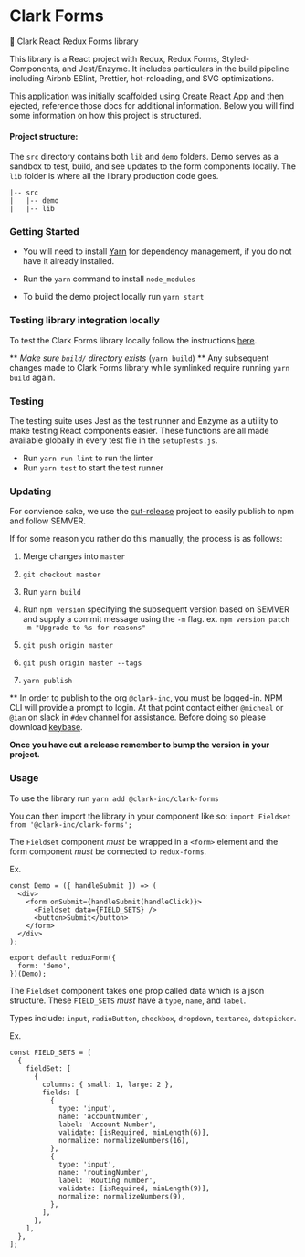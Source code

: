 # Clark Forms

📝 Clark React Redux Forms library

This library is a React project with Redux, Redux Forms, Styled-Components, and Jest/Enzyme. It includes particulars in the build pipeline including Airbnb ESlint, Prettier, hot-reloading, and SVG optimizations.

This application was initially scaffolded using [Create React App](https://github.com/facebookincubator/create-react-app) and then ejected, reference those docs for additional information. Below you will find some information on how this project is structured.

#### Project structure:

The `src` directory contains both `lib` and `demo` folders. Demo serves as a sandbox to test, build, and see updates to the form components locally. The `lib` folder is where all the library production code goes.

```
|-- src
|   |-- demo
|   |-- lib
```

### Getting Started

- You will need to install [Yarn](https://yarnpkg.com/en/docs/install) for dependency management, if you do not have it already installed.

- Run the `yarn` command to install `node_modules`

- To build the demo project locally run `yarn start`

### Testing library integration locally

To test the Clark Forms library locally follow the instructions [here](https://yarnpkg.com/lang/en/docs/cli/link/).

** _Make sure `build/` directory exists_ (`yarn build`)
** Any subsequent changes made to Clark Forms library while symlinked require running `yarn build` again.

### Testing

The testing suite uses Jest as the test runner and Enzyme as a utility to make testing React components easier. These functions are all made available globally in every test file in the `setupTests.js`.

- Run `yarn run lint` to run the linter
- Run `yarn test` to start the test runner

### Updating

For convience sake, we use the [cut-release](https://github.com/bjoerge/cut-release) project to easily publish to npm and follow SEMVER.

If for some reason you rather do this manually, the process is as follows:

1. Merge changes into `master`

1. `git checkout master`

1. Run `yarn build`

1. Run `npm version` specifying the subsequent version based on SEMVER and supply a commit message using the `-m` flag. ex. `npm version patch -m "Upgrade to %s for reasons"`

1. `git push origin master`

1. `git push origin master --tags`

1. `yarn publish`

** In order to publish to the org `@clark-inc`, you must be logged-in. NPM CLI will provide a prompt to login. At that point contact either `@micheal` or `@ian` on slack in `#dev` channel for assistance. Before doing so please download [keybase](https://keybase.io/).

**Once you have cut a release remember to bump the version in your project.**

### Usage

To use the library run `yarn add @clark-inc/clark-forms`

You can then import the library in your component like so: `import Fieldset from '@clark-inc/clark-forms';`

The `Fieldset` component _must_ be wrapped in a `<form>` element and the form component _must_ be connected to `redux-forms`.

Ex.

```
const Demo = ({ handleSubmit }) => (
  <div>
    <form onSubmit={handleSubmit(handleClick)}>
      <Fieldset data={FIELD_SETS} />
      <button>Submit</button>
    </form>
  </div>
);

export default reduxForm({
  form: 'demo',
})(Demo);
```

The `Fieldset` component takes one prop called data which is a json structure. These `FIELD_SETS` _must_ have a `type`, `name`, and `label`.

Types include: `input`, `radioButton`, `checkbox`, `dropdown`, `textarea`, `datepicker`.

Ex.

```
const FIELD_SETS = [
  {
    fieldSet: [
      {
        columns: { small: 1, large: 2 },
        fields: [
          {
            type: 'input',
            name: 'accountNumber',
            label: 'Account Number',
            validate: [isRequired, minLength(6)],
            normalize: normalizeNumbers(16),
          },
          {
            type: 'input',
            name: 'routingNumber',
            label: 'Routing number',
            validate: [isRequired, minLength(9)],
            normalize: normalizeNumbers(9),
          },
        ],
      },
    ],
  },
];

```

